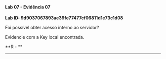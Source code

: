 
#### Lab 07 - Evidência 07

**Lab ID: 9d9037067893ae39fe77477cf06811d1e73c1d08**


Foi possível obter acesso interno ao servidor?  
  
Evidencie com a Key local encontrada.

**R - **

---

